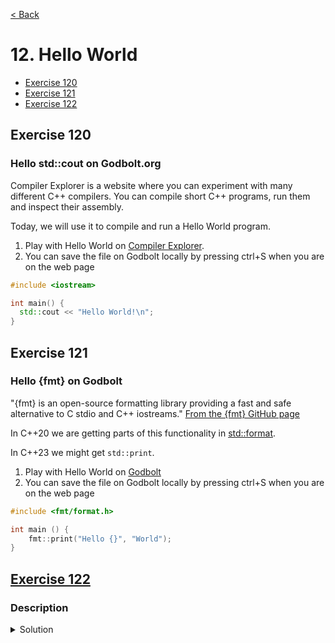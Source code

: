 [< Back](README.md)

# 12. Hello World

* [Exercise 120](#exercise-120)
* [Exercise 121](#exercise-121)
* [Exercise 122](#exercise-122)

## Exercise 120

### Hello std::cout on Godbolt.org

Compiler Explorer is a website where you can experiment with many different C++
compilers. You can compile short C++ programs, run them and inspect their assembly.

Today, we will use it to compile and run a Hello World program.

1. Play with Hello World on [Compiler Explorer][2].
2. You can save the file on Godbolt locally by pressing ctrl+S when you are on the web
   page

```cpp
#include <iostream>

int main() {
  std::cout << "Hello World!\n";
}
```

## Exercise 121

### Hello {fmt} on Godbolt

"{fmt} is an open-source formatting library providing a fast and safe alternative to C
stdio and C++ iostreams."
[From the {fmt} GitHub page][4]

In C++20 we are getting parts of this functionality in [std::format][5].

In C++23 we might get `std::print`.

1. Play with Hello World on [Godbolt][3]
2. You can save the file on Godbolt locally by pressing ctrl+S when you are on the web
   page

```cpp
#include <fmt/format.h>

int main () {
    fmt::print("Hello {}", "World");
}
```

## [Exercise 122][1]

### Description

<details>
   <summary>Solution</summary>

```cpp

```

</details>

[1]: 12_exercises.cpp
[2]: https://godbolt.org/z/bceh7693T
[3]: https://godbolt.org/z/8oxsGG8WM
[4]: https://github.com/fmtlib/fmt
[5]: https://en.cppreference.com/w/cpp/utility/format
